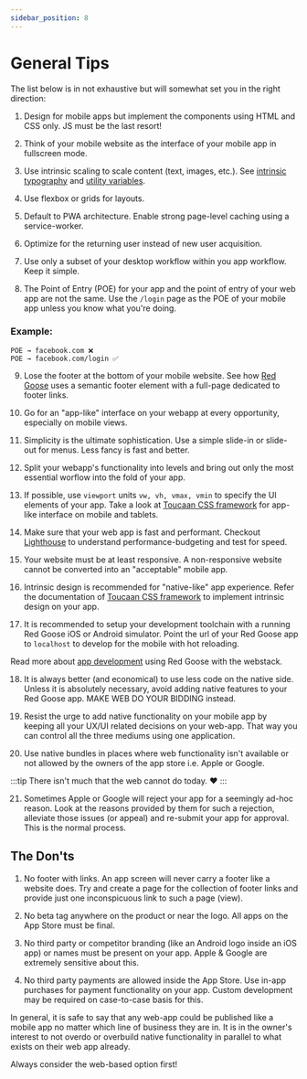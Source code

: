 ```yaml
---
sidebar_position: 8
---
```


# General Tips

The list below is in not exhaustive but will somewhat set you in the right direction:

1. Design for mobile apps but implement the components using HTML and CSS only. JS must be the last resort!

2. Think of your mobile website as the interface of your mobile app in fullscreen mode. 

3. Use intrinsic scaling to scale content (text, images, etc.). See [intrinsic typography](./../typography/introduction.md) and [utility variables](./../variables.md).

4. Use flexbox or grids for layouts. 

5. Default to PWA architecture. Enable strong page-level caching using a service-worker.

6. Optimize for the returning user instead of new user acquisition.

7. Use only a subset of your desktop workflow within you app workflow. Keep it simple. 

8. The Point of Entry (POE) for your app and the point of entry of your web app are not the same. Use the `/login` page as the POE of your mobile app unless you know what you're doing.

### Example:

    POE → facebook.com ❌
    POE → facebook.com/login ✅

9. Lose the footer at the bottom of your mobile website. See how [Red Goose](https://goose.red) uses a semantic footer element with a full-page dedicated to footer links.

10. Go for an "app-like" interface on your webapp at every opportunity, especially on mobile views. 

11. Simplicity is the ultimate sophistication. Use a simple slide-in or slide-out for menus. Less fancy is fast and better.

12. Split your webapp's functionality into levels and bring out only the most essential worflow into the fold of your app.

13. If possible, use `viewport` units `vw, vh, vmax, vmin` to specify the UI elements of your app. Take a look at [Toucaan CSS framework](https://toucaan.com) for app-like interface on mobile and tablets.

14. Make sure that your web app is fast and performant. Checkout [Lighthouse](https://developers.google.com/web/tools/lighthouse) to understand performance-budgeting and test for speed.

15. Your website must be at least responsive. A non-responsive website cannot be converted into an "acceptable" mobile app.

16. Intrinsic design is recommended for "native-like" app experience. Refer the documentation of [Toucaan CSS framework](https://toucaan.com) to implement intrinsic design on your app.

17. It is recommended to setup your development toolchain with a running Red Goose iOS or Android simulator. Point the url of your Red Goose app to `localhost` to develop for the mobile with hot reloading.

Read more about [app development](https://github.com/Red-Goose/app.fitspacepro.com#local-web-app-development) using Red Goose with the webstack.

18. It is always better (and economical) to use less code on the native side. Unless it is absolutely necessary, avoid adding native features to your Red Goose app. MAKE WEB DO YOUR BIDDING instead.

19. Resist the urge to add native functionality on your mobile app by keeping all your UX/UI related decisions on your web-app. That way you can control all the three mediums using one application.

20. Use native bundles in places where web functionality isn't available or not allowed by the owners of the app store i.e. Apple or Google. 


:::tip
There isn't much that the web cannot do today. ❤️
:::

21. Sometimes Apple or Google will reject your app for a seemingly ad-hoc reason. Look at the reasons provided by them for such a rejection, alleviate those issues (or appeal) and re-submit your app for approval. This is the normal process.

## The Don'ts

1. No footer with links. An app screen will never carry a footer like a website does. Try and create a page for the collection of footer links and provide just one inconspicuous link to such a page (view).

2. No beta tag anywhere on the product or near the logo. All apps on the App Store must be final.

3. No third party or competitor branding (like an Android logo inside an iOS app) or names must be present on your app. Apple & Google are extremely sensitive about this.

4. No third party payments are allowed inside the App Store. Use in-app purchases for payment functionality on your app. Custom development may be required on case-to-case basis for this.

In general, it is safe to say that any web-app could be published like a mobile app no matter which line of business they are in. It is in the owner's interest to not overdo or overbuild native functionality in parallel to what exists on their web app already. 

Always consider the web-based option first!

